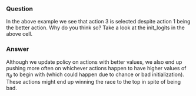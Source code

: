 ### Question
In the above example we see that action 3 is selected despite action 1 being the better action. Why do you think so? Take a look at the init_logits in the above cell.

### Answer
Although we update policy on actions with better values, we also end up pushing more often on whichever actions happen to have higher values of $π_θ$ to begin with (which could happen due to chance or bad initialization). These actions might end up winning the race to the top in spite of being bad.
